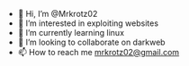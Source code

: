 - 👋 Hi, I’m @Mrkrotz02
- 👀 I’m interested in exploiting websites
- 🌱 I’m currently learning linux
- 💞️ I’m looking to collaborate on darkweb
- 📫 How to reach me mrkrotz02@gmail.com

<!---
Mrkrotz02/Mrkrotz02 is a ✨ special ✨ repository because its `README.md` (this file) appears on your GitHub profile.
You can click the Preview link to take a look at your changes.
--->
